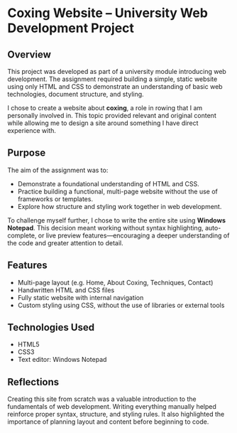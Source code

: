 # Coxing Website – University Web Development Project

## Overview

This project was developed as part of a university module introducing web development. The assignment required building a simple, static website using only HTML and CSS to demonstrate an understanding of basic web technologies, document structure, and styling.

I chose to create a website about **coxing**, a role in rowing that I am personally involved in. This topic provided relevant and original content while allowing me to design a site around something I have direct experience with.

## Purpose

The aim of the assignment was to:

- Demonstrate a foundational understanding of HTML and CSS.
- Practice building a functional, multi-page website without the use of frameworks or templates.
- Explore how structure and styling work together in web development.

To challenge myself further, I chose to write the entire site using **Windows Notepad**. This decision meant working without syntax highlighting, auto-complete, or live preview features—encouraging a deeper understanding of the code and greater attention to detail.

## Features

- Multi-page layout (e.g. Home, About Coxing, Techniques, Contact)
- Handwritten HTML and CSS files
- Fully static website with internal navigation
- Custom styling using CSS, without the use of libraries or external tools

## Technologies Used

- HTML5
- CSS3
- Text editor: Windows Notepad

## Reflections

Creating this site from scratch was a valuable introduction to the fundamentals of web development. Writing everything manually helped reinforce proper syntax, structure, and styling rules. It also highlighted the importance of planning layout and content before beginning to code.

